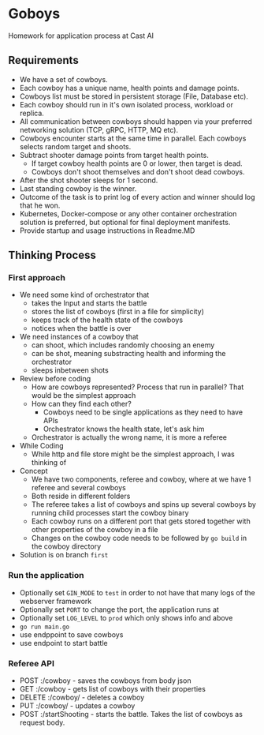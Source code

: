 # Goboys 

Homework for application process at Cast AI

## Requirements

* We have a set of cowboys.
* Each cowboy has a unique name, health points and damage points.
* Cowboys list must be stored in persistent storage (File, Database etc).
* Each cowboy should run in it's own isolated process, workload or replica.
* All communication between cowboys should happen via your preferred networking solution (TCP, gRPC, HTTP, MQ etc). 
* Cowboys encounter starts at the same time in parallel. Each cowboys selects random target and shoots.
* Subtract shooter damage points from target health points.
  * If target cowboy health points are 0 or lower, then target is dead.
  * Cowboys don't shoot themselves and don't shoot dead cowboys.
* After the shot shooter sleeps for 1 second.
* Last standing cowboy is the winner.
* Outcome of the task is to print log of every action and winner should log that he won.
* Kubernetes, Docker-compose or any other container orchestration solution is preferred, but optional for final deployment manifests. 
* Provide startup and usage instructions in Readme.MD

## Thinking Process

### First approach
* We need some kind of orchestrator that
    * takes the Input and starts the battle
    * stores the list of cowboys (first in a file for simplicity)
    * keeps track of the health state of the cowboys
    * notices when the battle is over
* We need instances of a cowboy that 
    * can shoot, which includes randomly choosing an enemy
    * can be shot, meaning substracting health and informing the orchestrator
    * sleeps inbetween shots
* Review before coding
    * How are cowboys represented? Process that run in parallel? That would be the simplest approach
    * How can they find each other?
        * Cowboys need to be single applications as they need to have APIs 
        * Orchestrator knows the health state, let's ask him
    * Orchestrator is actually the wrong name, it is more a referee
* While Coding 
    * While http and file store might be the simplest approach, I was thinking of 
* Concept
    * We have two components, referee and cowboy, where at we have 1 referee and several cowboys
    * Both reside in different folders 
    * The referee takes a list of cowboys and spins up several cowboys by running child processes start the cowboy binary
    * Each cowboy runs on a different port that gets stored together with other properties of the cowboy in a file
    * Changes on the cowboy code needs to be followed by `go build` in the cowboy directory
* Solution is on branch `first`

### Run the application
* Optionally set `GIN_MODE` to `test` in order to not have that many logs of the webserver framework
* Optionally set `PORT` to change the port, the application runs at
* Optionally set `LOG_LEVEL` to `prod` which only shows info and above 
* `go run main.go`
* use endppoint to save cowboys
* use endpoint to start battle

### Referee API 
* POST <host>:<port>/cowboy - saves the cowboys from body json 
* GET <host>:<port>/cowboy - gets list of cowboys with their properties
* DELETE <host>:<port>/cowboy/<name> - deletes a cowboy
* PUT <host>:<port>/cowboy/<name> - updates a cowboy
* POST <host>:<port>/startShooting - starts the battle. Takes the list of cowboys as request body. 